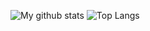 ![My github stats](https://github-readme-stats.vercel.app/api?username=VadyChel&show_icons=true&theme=tokyonight&count_private=true)
![Top Langs](https://github-readme-stats.vercel.app/api/top-langs/?username=VadyChel&theme=tokyonight&count_private=true)
